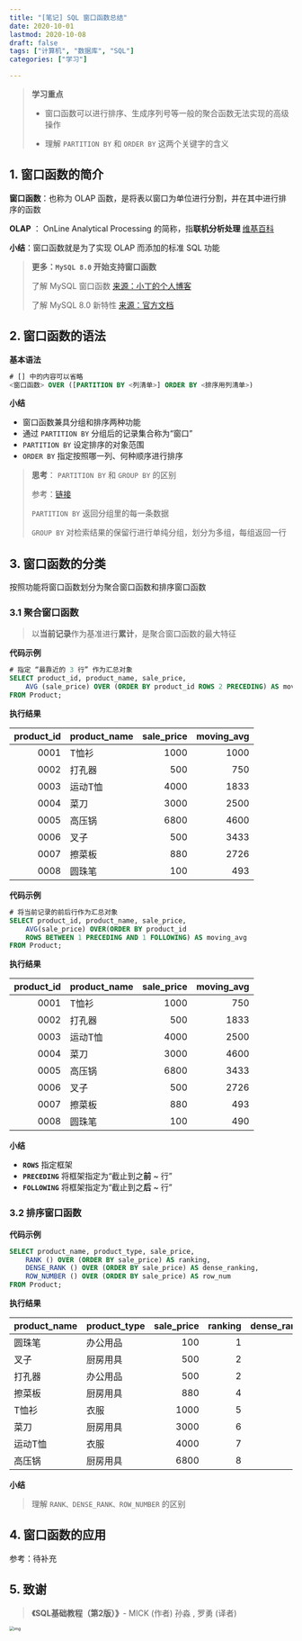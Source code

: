```yaml
---
title: "[笔记] SQL 窗口函数总结"
date: 2020-10-01
lastmod: 2020-10-08
draft: false
tags: ["计算机", "数据库", "SQL"]
categories: ["学习"]

---
```




> **学习重点**
>
> -  窗口函数可以进行排序、生成序列号等一般的聚合函数无法实现的高级操作
>
> -  理解 `PARTITION BY` 和 `ORDER BY` 这两个关键字的含义

## 1. 窗口函数的简介



**窗口函数**：也称为 OLAP 函数，是将表以窗口为单位进行分割，并在其中进行排序的函数

**OLAP** ： OnLine Analytical Processing 的简称，指**联机分析处理** [维基百科](https://zh.wikipedia.org/wiki/%E7%B7%9A%E4%B8%8A%E5%88%86%E6%9E%90%E8%99%95%E7%90%86)

**小结**：窗口函数就是为了实现 OLAP 而添加的标准 SQL 功能



> **更多：`MySQL 8.0` 开始支持窗口函数**
>
> 了解 MySQL 窗口函数  [来源：小丁的个人博客](https://tding.top/archives/c6e31643.html) 
>
> 了解 MySQL 8.0 新特性 [来源：官方文档](https://dev.mysql.com/doc/refman/8.0/en/)



## 2. 窗口函数的语法



**基本语法**



```SQL
# [] 中的内容可以省略
<窗口函数> OVER ([PARTITION BY <列清单>] ORDER BY <排序用列清单>)
```



**小结**



- 窗口函数兼具分组和排序两种功能
- 通过 `PARTITION BY` 分组后的记录集合称为“窗口”
- `PARTITION BY` 设定排序的对象范围
- `ORDER BY` 指定按照哪一列、何种顺序进行排序



> **思考**： `PARTITION BY` 和 `GROUP BY` 的区别
>
> 参考：[链接](https://www.itranslater.com/qa/details/2108912919936238592)
>
> `PARTITION BY` 返回分组里的每一条数据
>
> `GROUP BY` 对检索结果的保留行进行单纯分组，划分为多组，每组返回一行




## 3. 窗口函数的分类



按照功能将窗口函数划分为聚合窗口函数和排序窗口函数



### **3.1 聚合窗口函数**



> 以**当前记录**作为基准进行**累计**，是聚合窗口函数的最大特征



**代码示例**



```SQL
# 指定 “最靠近的 3 行” 作为汇总对象
SELECT product_id, product_name, sale_price,
	AVG (sale_price) OVER (ORDER BY product_id ROWS 2 PRECEDING) AS moving_avg
FROM Product;
```



**执行结果**




| product_id | product_name | sale_price | moving_avg |
| ---------: | ------------ | ---------: | ---------: |
|       0001 | T恤衫        |       1000 |       1000 |
|       0002 | 打孔器       |        500 |        750 |
|       0003 | 运动T恤      |       4000 |       1833 |
|       0004 | 菜刀         |       3000 |       2500 |
|       0005 | 高压锅       |       6800 |       4600 |
|       0006 | 叉子         |        500 |       3433 |
|       0007 | 擦菜板       |        880 |       2726 |
|       0008 | 圆珠笔       |        100 |        493 |



**代码示例**



```SQL
# 将当前记录的前后行作为汇总对象
SELECT product_id, product_name, sale_price,
	AVG(sale_price) OVER(ORDER BY product_id 
	ROWS BETWEEN 1 PRECEDING AND 1 FOLLOWING) AS moving_avg 
FROM Product;
```



**执行结果**



| product_id | product_name | sale_price | moving_avg |
| ---------: | ------------ | ---------: | ---------: |
|       0001 | T恤衫        |       1000 |        750 |
|       0002 | 打孔器       |        500 |       1833 |
|       0003 | 运动T恤      |       4000 |       2500 |
|       0004 | 菜刀         |       3000 |       4600 |
|       0005 | 高压锅       |       6800 |       3433 |
|       0006 | 叉子         |        500 |       2726 |
|       0007 | 擦菜板       |        880 |        493 |
|       0008 | 圆珠笔       |        100 |        490 |




**小结**



- **`ROWS`** 指定框架
- **`PRECEDING`** 将框架指定为“截止到之**前** ~ 行”
- **`FOLLOWING`**  将框架指定为“截止到之**后** ~ 行”



### **3.2 排序窗口函数**



**代码示例**



```SQL
SELECT product_name, product_type, sale_price,
	RANK () OVER (ORDER BY sale_price) AS ranking,
	DENSE_RANK () OVER (ORDER BY sale_price) AS dense_ranking,
	ROW_NUMBER () OVER (ORDER BY sale_price) AS row_num
FROM Product;
```



**执行结果**



| product_name | product_type | sale_price | ranking | dense_ranking | row_num |
| ------------ | ------------ | ---------: | ------: | ------------: | ------: |
| 圆珠笔       | 办公用品     |        100 |       1 |             1 |       1 |
| 叉子         | 厨房用具     |        500 |       2 |             2 |       2 |
| 打孔器       | 办公用品     |        500 |       2 |             2 |       3 |
| 擦菜板       | 厨房用具     |        880 |       4 |             3 |       4 |
| T恤衫        | 衣服         |       1000 |       5 |             4 |       5 |
| 菜刀         | 厨房用具     |       3000 |       6 |             5 |       6 |
| 运动T恤      | 衣服         |       4000 |       7 |             6 |       7 |
| 高压锅       | 厨房用具     |       6800 |       8 |             7 |       8 |



**小结**



> 理解 `RANK、DENSE_RANK、ROW_NUMBER` 的区别



## 4. 窗口函数的应用



参考：待补充

## 5. 致谢



> **《SQL基础教程（第2版）》**- MICK (作者) 孙淼 , 罗勇 (译者) 



<img src="https://file.ituring.com.cn/ScreenShow/1712477631b07b9f5895" alt="img" style="zoom:50%;" />


